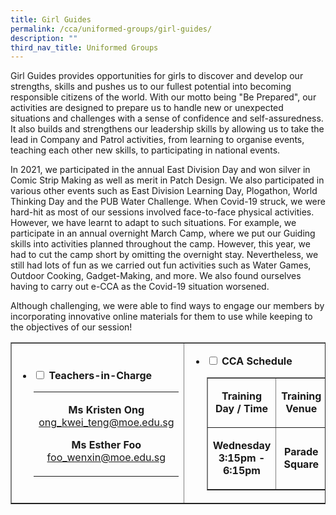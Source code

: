 ```yaml
---
title: Girl Guides
permalink: /cca/uniformed-groups/girl-guides/
description: ""
third_nav_title: Uniformed Groups
---
```

<p>Girl Guides provides opportunities for girls to discover and develop our strengths, skills and pushes us to our fullest potential into becoming responsible citizens of the world. With our motto being "Be Prepared", our activities are designed to prepare us to handle new or unexpected situations and challenges with a sense of confidence and self-assuredness. It also builds and strengthens our leadership skills by allowing us to take the lead in Company and Patrol activities, from learning to organise events, teaching each other new skills, to participating in national events.&nbsp;</p>
<p>In 2021, we participated in the annual East Division Day and won silver in Comic Strip Making as well as merit in Patch Design. We also participated in various other events such as East Division Learning Day, Plogathon, World Thinking Day and the PUB Water Challenge. When Covid-19 struck, we were hard-hit as most of our sessions involved face-to-face physical activities. However, we have learnt to adapt to such situations. For example, we participate in an annual overnight March Camp, where we put our Guiding skills into activities planned throughout the camp. However, this year, we had to cut the camp short by omitting the overnight stay. Nevertheless, we still had lots of fun as we carried out fun activities such as Water Games, Outdoor Cooking, Gadget-Making, and more. We also found ourselves having to carry out e-CCA as the Covid-19 situation worsened.&nbsp;</p>
<p>Although challenging, we were able to find ways to engage our members by incorporating innovative online materials for them to use while keeping to the objectives of our session!&nbsp;</p>
<table style="border-collapse: collapse; width: 100%;" border="1">
<tbody>
<tr>
<td style="width: 50%;">
<ul class="jekyllcodex_accordion">
<li><strong><input id="accordion1" type="checkbox" /> <label for="accordion1">Teachers-in-Charge</label></strong>
<div>
<table class="iveo_table ives_tab_green ive_eobj_left">
<tbody>
<tr>
<td>
<p style="text-align: center;"><strong>Ms Kristen Ong</strong><br /><a href="mailto:ong_kwei_teng@moe.edu.sg" target="">ong_kwei_teng@moe.edu.sg</a></p>
<p style="text-align: center;"><strong>Ms Esther Foo</strong><br /><a href="mailto:foo_wenxin@moe.edu.sg" target="">foo_wenxin@moe.edu.sg</a></p>
</td>
</tr>
</tbody>
</table>
</div>
</li>
</ul>
</td>
<td style="width: 50%;">
<ul class="jekyllcodex_accordion">
<li><strong><input id="accordion2" type="checkbox" /> <label for="accordion2">CCA Schedule</label></strong>
<div>
<table style="border-collapse: collapse; width: 100%;" border="1">
<tbody>
<tr>
<td style="width: 50%; text-align: center;"><strong>Training Day / Time<br /></strong></td>
<td style="width: 50%; text-align: center;">
<p style="text-align: center;"><strong>Training Venue</strong></p>
</td>
</tr>
<tr>
<td style="width: 50%; text-align: center;">
<p><strong>Wednesday<br /></strong><strong>3:15pm - 6:15pm</strong></p>
</td>
<td style="width: 50%; text-align: center;">
<p style="text-align: center;"><strong>Parade Square</strong></p>
</td>
</tr>
</tbody>
</table>
</div>
</li>
</ul>
</td>
</tr>
</tbody>
</table>